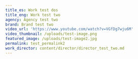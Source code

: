 ```yaml
---
title_es: Work test dos
title_eng: Work test two
agency: Agency test two
brand: Brand test two
video_url: 'https://www.youtube.com/watch?v=VGfDg7wju6M'
video_thumbnail: /uploads/test-image.png
featured_image: /uploads/test-image2.jpg
permalink: test_permalink2
work_director: content/director/director_test_two.md
---
```


